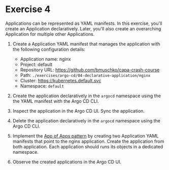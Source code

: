 # Exercise 4

Applications can be represented as YAML manifests. In this exercise, you'll create an Application declaratively. Later, you'll also create an overarching Application for multiple other Applications.

1. Create a Application YAML manifest that manages the application with the following configuration details:

    - Application name: nginx
    - Project: default
    - Repository URL: https://github.com/bmuschko/capa-crash-course
    - Path: `./exercises/argo-cd/04-declarative-application/nginx`
    - Cluster: https://kubernetes.default.svc
    - Namespace: `default`

2. Create the application declaratively in the `argocd` namespace using the the YAML manifest with the Argo CD CLI.
3. Inspect the application in the Argo CD UI. Sync the application.
4. Delete the application declaratively in the `argocd` namespace using the Argo CD CLI.
5. Implement the [App of Apps pattern](https://argo-cd.readthedocs.io/en/stable/operator-manual/cluster-bootstrapping/#app-of-apps-pattern) by creating two Application YAML manifests that point to the nginx application. Create the application from both application. Each application should runs its objects in a dedicated namespace.
6. Observe the created applications in the Argo CD UI.